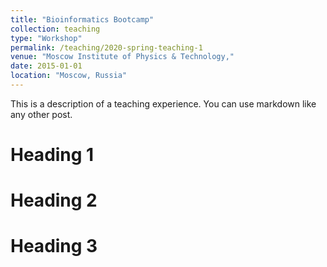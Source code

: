 ```yaml
---
title: "Bioinformatics Bootcamp"
collection: teaching
type: "Workshop"
permalink: /teaching/2020-spring-teaching-1
venue: "Moscow Institute of Physics & Technology,"
date: 2015-01-01
location: "Moscow, Russia"
---
```


This is a description of a teaching experience. You can use markdown like any other post.

Heading 1
======

Heading 2
======

Heading 3
======
